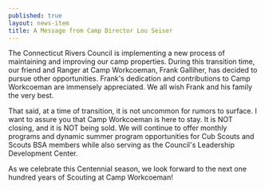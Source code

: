 ```yaml
---
published: true
layout: news-item
title: A Message from Camp Director Lou Seiser
---
```


The Connecticut Rivers Council is implementing a new process of maintaining and improving our camp properties. During this transition time, our friend and Ranger at Camp Workcoeman, Frank Galliher, has decided to pursue other opportunities. Frank's dedication and contributions to Camp Workcoeman are immensely appreciated. We all wish Frank and his family the very best.

That said, at a time of transition, it is not uncommon for rumors to surface. I want to assure you that Camp Workcoeman is here to stay. It is NOT closing, and it is NOT being sold. We will continue to offer monthly programs and dynamic summer program opportunities for Cub Scouts and Scouts BSA members while also serving as the Council's Leadership Development Center.

As we celebrate this Centennial season, we look forward to the next one hundred years of Scouting at Camp Workcoeman!
